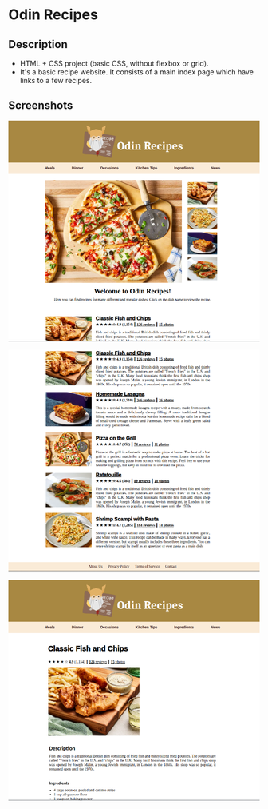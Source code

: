 # Odin Recipes

## Description

- HTML + CSS project (basic CSS, without flexbox or grid).
- It's a basic recipe website. It consists of a main index page which have links to a few recipes.

## Screenshots

![Screenshot of Homepage 1](./screenshots/homepage-1.png)

![Screenshot of Homepage 2](./screenshots/homepage-2.png)

![Screenshot of Fish and Chips Page](./screenshots/fish-and-chips-page.png)